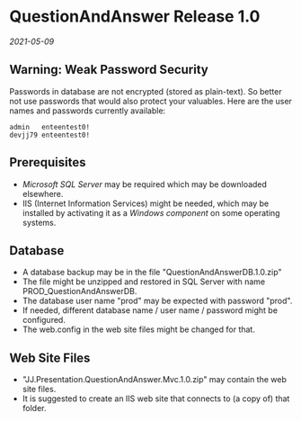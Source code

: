 QuestionAndAnswer Release 1.0
=============================

*2021-05-09*


Warning: Weak Password Security
-------------------------------

Passwords in database are not encrypted (stored as plain-text). So better not use passwords that would also protect your valuables. Here are the user names and passwords currently available:

    admin	enteentest0!
    devjj79	enteentest0!


Prerequisites
-------------

- *Microsoft SQL Server* may be required which may be downloaded elsewhere.
- IIS (Internet Information Services) might be needed, which may be installed by activating it as a *Windows component* on some operating systems.


Database
--------

- A database backup may be in the file "QuestionAndAnswerDB.1.0.zip" 
- The file might be unzipped and restored in SQL Server with name PROD_QuestionAndAnswerDB.
- The database user name "prod" may be expected with password "prod".
- If needed, different database name / user name / password might be configured.
- The web.config in the web site files might be changed for that.


Web Site Files
--------------

- "JJ.Presentation.QuestionAndAnswer.Mvc.1.0.zip" may contain the web site files.
- It is suggested to create an IIS web site that connects to (a copy of) that folder.